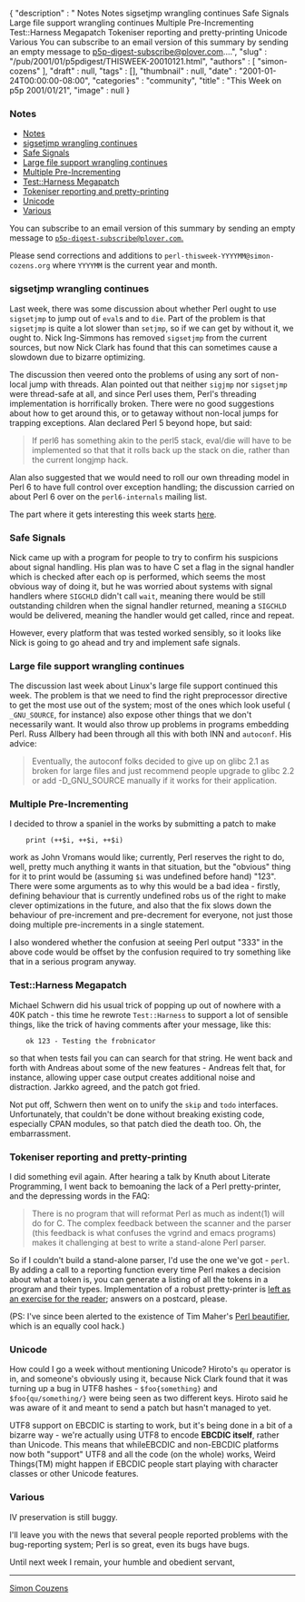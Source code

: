 {
   "description" : " Notes Notes sigsetjmp wrangling continues Safe Signals Large file support wrangling continues Multiple Pre-Incrementing Test::Harness Megapatch Tokeniser reporting and pretty-printing Unicode Various You can subscribe to an email version of this summary by sending an empty message to p5p-digest-subscribe@plover.com....",
   "slug" : "/pub/2001/01/p5pdigest/THISWEEK-20010121.html",
   "authors" : [
      "simon-cozens"
   ],
   "draft" : null,
   "tags" : [],
   "thumbnail" : null,
   "date" : "2001-01-24T00:00:00-08:00",
   "categories" : "community",
   "title" : "This Week on p5p 2001/01/21",
   "image" : null
}



### <span id="Notes">Notes</span>

-   [Notes](#Notes)
-   [sigsetjmp wrangling continues](#sigsetjmp_wrangling_continues)
-   [Safe Signals](#Safe_Signals)
-   [Large file support wrangling continues](#Large_file_support_wrangling_continues)
-   [Multiple Pre-Incrementing](#Multiple_Pre_Incrementing)
-   [Test::Harness Megapatch](#TestHarness_Megapatch)
-   [Tokeniser reporting and pretty-printing](#Tokeniser_reporting_and_pretty_printing)
-   [Unicode](#Unicode)
-   [Various](#Various)

You can subscribe to an email version of this summary by sending an empty message to [`p5p-digest-subscribe@plover.com`.](mailto:p5p-digest-subscribe@plover.com)

Please send corrections and additions to `perl-thisweek-YYYYMM@simon-cozens.org` where `YYYYMM` is the current year and month.

### <span id="sigsetjmp_wrangling_continues">sigsetjmp wrangling continues</span>

Last week, there was some discussion about whether Perl ought to use `sigsetjmp` to jump out of `eval`s and to `die`. Part of the problem is that `sigsetjmp` is quite a lot slower than `setjmp`, so if we can get by without it, we ought to. Nick Ing-Simmons has removed `sigsetjmp` from the current sources, but now Nick Clark has found that this can sometimes cause a slowdown due to bizarre optimizing.

The discussion then veered onto the problems of using any sort of non-local jump with threads. Alan pointed out that neither `sigjmp` nor `sigsetjmp` were thread-safe at all, and since Perl uses them, Perl's threading implementation is horrifically broken. There were no good suggestions about how to get around this, or to getaway without non-local jumps for trapping exceptions. Alan declared Perl 5 beyond hope, but said:

> If perl6 has something akin to the perl5 stack, eval/die will have to be implemented so that that it rolls back up the stack on die, rather than the current longjmp hack.

Alan also suggested that we would need to roll our own threading model in Perl 6 to have full control over exception handling; the discussion carried on about Perl 6 over on the `perl6-internals` mailing list.

The part where it gets interesting this week starts [here](https://www.nntp.perl.org/group/perl.perl5.porters/2001/-01/msg01023.html).

### <span id="Safe_Signals">Safe Signals</span>

Nick came up with a program for people to try to confirm his suspicions about signal handling. His plan was to have C set a flag in the signal handler which is checked after each op is performed, which seems the most obvious way of doing it, but he was worried about systems with signal handlers where `SIGCHLD` didn't call `wait`, meaning there would be still outstanding children when the signal handler returned, meaning a `SIGCHLD` would be delivered, meaning the handler would get called, rince and repeat.

However, every platform that was tested worked sensibly, so it looks like Nick is going to go ahead and try and implement safe signals.

### <span id="Large_file_support_wrangling_continues">Large file support wrangling continues</span>

The discussion last week about Linux's large file support continued this week. The problem is that we need to find the right preprocessor directive to get the most use out of the system; most of the ones which look useful ( `_GNU_SOURCE`, for instance) also expose other things that we don't necessarily want. It would also throw up problems in programs embedding Perl. Russ Allbery had been through all this with both INN and `autoconf`. His advice:

> Eventually, the autoconf folks decided to give up on glibc 2.1 as broken for large files and just recommend people upgrade to glibc 2.2 or add -D\_GNU\_SOURCE manually if it works for their application.

### <span id="Multiple_Pre_Incrementing">Multiple Pre-Incrementing</span>

I decided to throw a spaniel in the works by submitting a patch to make

        print (++$i, ++$i, ++$i)

work as John Vromans would like; currently, Perl reserves the right to do, well, pretty much anything it wants in that situation, but the "obvious" thing for it to print would be (assuming `$i` was undefined before hand) "123". There were some arguments as to why this would be a bad idea - firstly, defining behaviour that is currently undefined robs us of the right to make clever optimizations in the future, and also that the fix slows down the behaviour of pre-increment and pre-decrement for everyone, not just those doing multiple pre-increments in a single statement.

I also wondered whether the confusion at seeing Perl output "333" in the above code would be offset by the confusion required to try something like that in a serious program anyway.

### <span id="TestHarness_Megapatch">Test::Harness Megapatch</span>

Michael Schwern did his usual trick of popping up out of nowhere with a 40K patch - this time he rewrote `Test::Harness` to support a lot of sensible things, like the trick of having comments after your message, like this:

        ok 123 - Testing the frobnicator

so that when tests fail you can can search for that string. He went back and forth with Andreas about some of the new features - Andreas felt that, for instance, allowing upper case output creates additional noise and distraction. Jarkko agreed, and the patch got fried.

Not put off, Schwern then went on to unify the `skip` and `todo` interfaces. Unfortunately, that couldn't be done without breaking existing code, especially CPAN modules, so that patch died the death too. Oh, the embarrassment.

### <span id="Tokeniser_reporting_and_pretty_printing">Tokeniser reporting and pretty-printing</span>

I did something evil again. After hearing a talk by Knuth about Literate Programming, I went back to bemoaning the lack of a Perl pretty-printer, and the depressing words in the FAQ:

> There is no program that will reformat Perl as much as indent(1) will do for C. The complex feedback between the scanner and the parser (this feedback is what confuses the vgrind and emacs programs) makes it challenging at best to write a stand-alone Perl parser.

So if I couldn't build a stand-alone parser, I'd use the one we've got - `perl`. By adding a call to a reporting function every time Perl makes a decision about what a token is, you can generate a listing of all the tokens in a program and their types. Implementation of a robust pretty-printer is [left as an exercise for the reader](https://www.nntp.perl.org/group/perl.perl5.porters/2001/-01/msg00833.html); answers on a postcard, please.

(PS: I've since been alerted to the existence of Tim Maher's [Perl beautifier](http://www.consultix-inc.com/perl_beautifier.html), which is an equally cool hack.)

### <span id="Unicode">Unicode</span>

How could I go a week without mentioning Unicode? Hiroto's `qu` operator is in, and someone's obviously using it, because Nick Clark found that it was turning up a bug in UTF8 hashes - `$foo{something}` and `$foo{qu/something/}` were being seen as two different keys. Hiroto said he was aware of it and meant to send a patch but hasn't managed to yet.

UTF8 support on EBCDIC is starting to work, but it's being done in a bit of a bizarre way - we're actually using UTF8 to encode **EBCDIC itself**, rather than Unicode. This means that whileEBCDIC and non-EBCDIC platforms now both "support" UTF8 and all the code (on the whole) works, Weird Things(TM) might happen if EBCDIC people start playing with character classes or other Unicode features.

### <span id="Various">Various</span>

IV preservation is still buggy.

I'll leave you with the news that several people reported problems with the bug-reporting system; Perl is so great, even its bugs have bugs.

Until next week I remain, your humble and obedient servant,

------------------------------------------------------------------------

[Simon Couzens](mailto:simon@brecon.co.uk)
